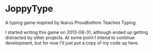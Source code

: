 JoppyType
=========

A typing game inspired by Ikarus Proudbottom Teaches Typing.

I started writing this game on 2013-08-31, although ended up getting distracted by other projects.
At some point I intend to continue development, but for now I'll just put a copy of my code up here.

